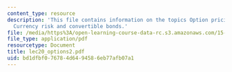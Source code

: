 ```yaml
---
content_type: resource
description: 'This file contains information on the topics Option pricing and Applications:
  Currency risk and convertible bonds.'
file: /media/https%3A/open-learning-course-data-rc.s3.amazonaws.com/15-414-financial-management-summer-2003/bd1dfbf076784d6494586eb77afb07a1_lec20_options2.pdf
file_type: application/pdf
resourcetype: Document
title: lec20_options2.pdf
uid: bd1dfbf0-7678-4d64-9458-6eb77afb07a1
---
```

